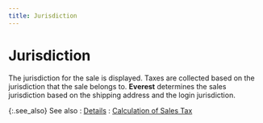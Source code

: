 ```yaml
---
title: Jurisdiction
---
```


# Jurisdiction


The jurisdiction for the sale is displayed. Taxes are collected based  on the jurisdiction that the sale belongs to. **Everest**  determines the sales jurisdiction based on the shipping address and the  login jurisdiction.


{:.see_also}
See also
: [Details]({{site.pos_baseurl}}/pos-trans/create-pos-doc/pos-si-profile/details/tabs-details/details_doc_view_details_pos.html)
: [Calculation  of Sales Tax]({{site.sc_chm}}/options/sales-tax/calculation_of_sales_tax.html)
